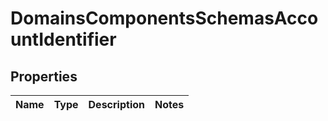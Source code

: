# DomainsComponentsSchemasAccountIdentifier

## Properties
Name | Type | Description | Notes
------------ | ------------- | ------------- | -------------
